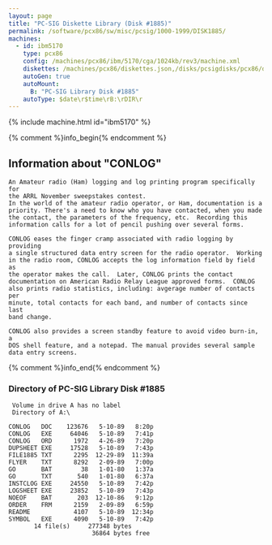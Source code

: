 ```yaml
---
layout: page
title: "PC-SIG Diskette Library (Disk #1885)"
permalink: /software/pcx86/sw/misc/pcsig/1000-1999/DISK1885/
machines:
  - id: ibm5170
    type: pcx86
    config: /machines/pcx86/ibm/5170/cga/1024kb/rev3/machine.xml
    diskettes: /machines/pcx86/diskettes.json,/disks/pcsigdisks/pcx86/diskettes.json
    autoGen: true
    autoMount:
      B: "PC-SIG Library Disk #1885"
    autoType: $date\r$time\rB:\rDIR\r
---
```


{% include machine.html id="ibm5170" %}

{% comment %}info_begin{% endcomment %}

## Information about "CONLOG"

    An Amateur radio (Ham) logging and log printing program specifically for
    the ARRL November sweepstakes contest.
    In the world of the amateur radio operator, or Ham, documentation is a
    priority. There's a need to know who you have contacted, when you made
    the contact, the parameters of the frequency, etc.  Recording this
    information calls for a lot of pencil pushing over several forms.
    
    CONLOG eases the finger cramp associated with radio logging by providing
    a single structured data entry screen for the radio operator.  Working
    in the radio room, CONLOG accepts the log information field by field as
    the operator makes the call.  Later, CONLOG prints the contact
    documentation on American Radio Relay League approved forms.  CONLOG
    also prints radio statistics, including: avgerage number of contacts per
    minute, total contacts for each band, and number of contacts since last
    band change.
    
    CONLOG also provides a screen standby feature to avoid video burn-in, a
    DOS shell feature, and a notepad. The manual provides several sample
    data entry screens.
{% comment %}info_end{% endcomment %}


### Directory of PC-SIG Library Disk #1885

     Volume in drive A has no label
     Directory of A:\

    CONLOG   DOC    123676   5-10-89   8:20p
    CONLOG   EXE     64046   5-10-89   7:41p
    CONLOG   ORD      1972   4-26-89   7:20p
    DUPSHEET EXE     17528   5-10-89   7:43p
    FILE1885 TXT      2295  12-29-89  11:39a
    FLYER    TXT      8292   2-09-89   7:00p
    GO       BAT        38   1-01-80   1:37a
    GO       TXT       540   1-01-80   6:37a
    INSTCLOG EXE     24550   5-10-89   7:42p
    LOGSHEET EXE     23852   5-10-89   7:43p
    NOEOF    BAT       203  12-10-86   9:12p
    ORDER    FRM      2159   2-09-89   6:59p
    README            4107   5-10-89  12:34p
    SYMBOL   EXE      4090   5-10-89   7:42p
           14 file(s)     277348 bytes
                           36864 bytes free
